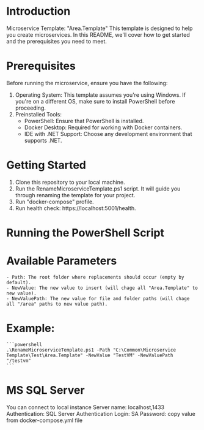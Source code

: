 # Introduction 
Microservice Template: "Area.Template"
This template is designed to help you create microservices. In this README, we'll cover how to get started and the prerequisites you need to meet.

# Prerequisites
Before running the microservice, ensure you have the following:

1. Operating System: This template assumes you're using Windows. If you're on a different OS, make sure to  install PowerShell before proceeding.
2. Preinstalled Tools:
    - PowerShell: Ensure that PowerShell is installed.
    - Docker Desktop: Required for working with Docker containers.
    - IDE with .NET Support: Choose any development environment that supports .NET.

# Getting Started
1.  Clone this repository to your local machine.
2.  Run the RenameMicroserviceTemplate.ps1 script. It will guide you through renaming the template for your project.
3.	Run "docker-compose" profile.
4.	Run health check: https://localhost:5001/health.

# Running the PowerShell Script

  # Available Parameters 
    - Path: The root folder where replacements should occur (empty by default).
    - NewValue: The new value to insert (will chage all "Area.Template" to new value).
    - NewValuePath: The new value for file and folder paths (will chage all "/area" paths to new value path).

  # Example:
    ```powershell
    .\RenameMicroserviceTemplate.ps1 -Path "C:\Common\Microservice Template\Test\Area.Template" -NewValue "TestVM" -NewValuePath "/testvm"
    ```

# MS SQL Server
You can connect to local instance 
  Server name: localhost,1433
  Authentication: SQL Server Authentication
  Login: SA
  Password: copy value from docker-compose.yml file 
  

